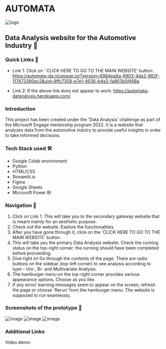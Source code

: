 
# AUTOMATA 
![logo](https://user-images.githubusercontent.com/63731905/170882529-762ce164-98c6-4778-a0e4-4ef742170f28.png)
## Data Analysis website for the Automotive Industry  🚀
### Quick Links 🔗
- Link 1: Click on ' CLICK HERE TO GO TO THE MAIN WEBSITE' button: https://automata-da.nicepage.io/?version=6984ea6a-9903-4da2-882f-117473380ec2&uid=9ffc7358-e7e1-4636-b4a3-fa863b5f468a

- Link 2: If the above link does not appear to work: https://automata-datanalysis.herokuapp.com/

### Introduction
This project has been created under the 'Data Analysis' challenge as part of the Microsoft Engage mentorship program 2022.
It is a website that analyzes data from the automotive indutry to provide useful insights in order to take informed decisions.

### Tech Stack used 🛠
- Google Colab environment
- Python
- HTML/CSS
- Streamlit.io
- Figma
- Google Sheets
- Microsoft Power BI

### Navigation 🧭
1. Click on Link 1. This will take you to the secondary gateway website that is meant mainly for an aesthetic purpose.
2. Check out the website. Explore the functionalities.
3. After you have gone through it, click on the 'CLICK HERE TO GO TO THE MAIN WEBSITE' button.
4. This will take you the primary Data Analysis website. Check the running status on the top-right corner: the running should have been completed before proceeding.
5. Dive right in! Go through the contents of the page. There are radio buttons on the sidebar (top-left corner) to see analysis according to type - Uni-, Bi- and Multivariate Analysis.
6. The hamburger menu on the top-right corner provides various appearance options. Choose as you like. 
7. If any error/ warning messages seem to appear on the screen, refresh the page or choose 'Rerun' from the hamburger menu. The website is supposed to run seamlessly.

### Screenshots of the prototype 📸
![image](https://user-images.githubusercontent.com/63731905/170882588-85f36c01-9790-46ce-a616-dff2ddd30a12.png)
![image](https://user-images.githubusercontent.com/63731905/170882610-d949f633-f548-4f72-81fd-5810c9294fc0.png)
![image](https://user-images.githubusercontent.com/63731905/170882625-57912743-0ead-48ba-82ca-82f1c66d166a.png)



### Additional Links 
Video demo: 

